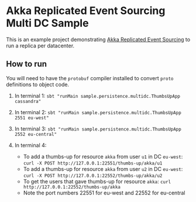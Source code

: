 Akka Replicated Event Sourcing Multi DC Sample
=====================================

This is an example project demonstrating [Akka Replicated Event Sourcing](https://doc.akka.io/docs/akka/current/typed/replicated-eventsourcing.html)
to run a replica per datacenter.

## How to run

You will need to have the `protobuf` compiler installed to convert `proto` definitions to object code.

1. In terminal 1: `sbt "runMain sample.persistence.multidc.ThumbsUpApp cassandra"`

1. In terminal 2: `sbt "runMain sample.persistence.multidc.ThumbsUpApp 2551 eu-west"`

1. In terminal 3: `sbt "runMain sample.persistence.multidc.ThumbsUpApp 2552 eu-central"`

1. In terminal 4:
    * To add a thumbs-up for resource `akka` from user `u1` in DC `eu-west`: `curl -X POST http://127.0.0.1:22551/thumbs-up/akka/u1`
    * To add a thumbs-up for resource `akka` from user `u2` in DC `eu-west`: `curl -X POST http://127.0.0.1:22552/thumbs-up/akka/u2`
    * To get the users that gave thumbs-up for resource `akka`: `curl http://127.0.0.1:22552/thumbs-up/akka`
    * Note the port numbers 22551 for eu-west and 22552 for eu-central
